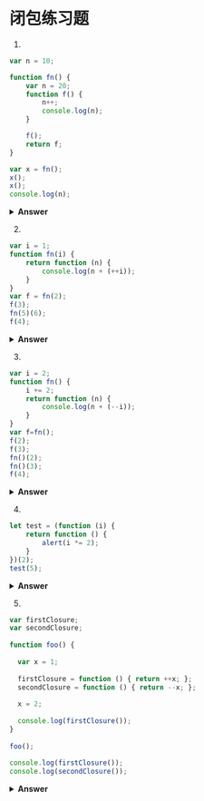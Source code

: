 # 闭包练习题

1.
```js
var n = 10;

function fn() {
    var n = 20;
    function f() {
        n++;
        console.log(n);
    }

    f();
    return f;
}

var x = fn();
x();
x();
console.log(n);
```
<details><summary><b>Answer</b></summary>
<p>
21
22
23
10
</p>
</details>

2.
```js
var i = 1;
function fn(i) {
    return function (n) {
        console.log(n + (++i));
    }
}
var f = fn(2);
f(3);
fn(5)(6);
f(4);
```
<details><summary><b>Answer</b></summary>
<p>
6
12
8
</p>
</details>

3.
```js
var i = 2;
function fn() {
    i += 2;
    return function (n) {
        console.log(n + (--i));
    }
}
var f=fn();
f(2);
f(3);
fn()(2);
fn()(3);
f(4);
```
<details><summary><b>Answer</b></summary>
<p>
5
5
5
7
7
</p>
</details>


4.
```js
let test = (function (i) {
    return function () {
        alert(i *= 2);
    }
})(2);
test(5); 
```
<details><summary><b>Answer</b></summary>
<p>
"4"
</p>
</details>

5.
```js
var firstClosure;
var secondClosure;
 
function foo() {
 
  var x = 1;
 
  firstClosure = function () { return ++x; };
  secondClosure = function () { return --x; };
 
  x = 2;
 
  console.log(firstClosure());
}
 
foo();
 
console.log(firstClosure());
console.log(secondClosure());
```
<details><summary><b>Answer</b></summary>
<p>
3
4
3
</p>
</details>
